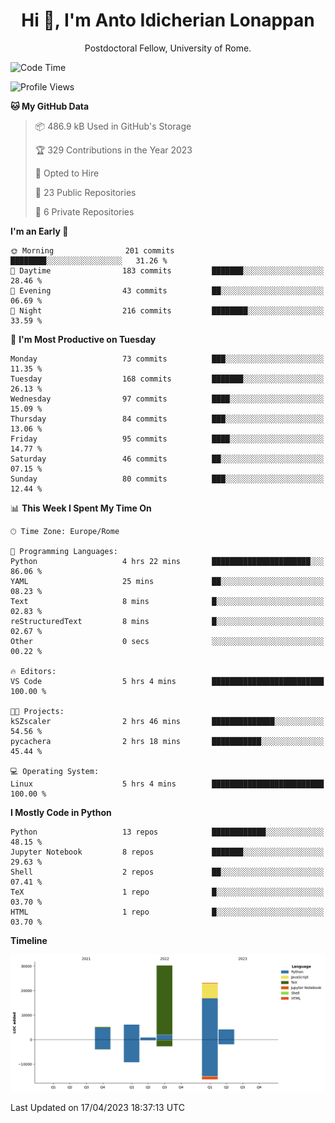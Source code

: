 
<h1 align="center">Hi 👋, I'm Anto Idicherian Lonappan</h1>
<p align="center">Postdoctoral Fellow, University of Rome. </p>


<!--START_SECTION:waka-->
![Code Time](http://img.shields.io/badge/Code%20Time-248%20hrs%2045%20mins-blue)

![Profile Views](http://img.shields.io/badge/Profile%20Views-0-blue)

**🐱 My GitHub Data** 

> 📦 486.9 kB Used in GitHub's Storage 
 > 
> 🏆 329 Contributions in the Year 2023
 > 
> 💼 Opted to Hire
 > 
> 📜 23 Public Repositories 
 > 
> 🔑 6 Private Repositories 
 > 
**I'm an Early 🐤** 

```text
🌞 Morning                201 commits         ████████░░░░░░░░░░░░░░░░░   31.26 % 
🌆 Daytime                183 commits         ███████░░░░░░░░░░░░░░░░░░   28.46 % 
🌃 Evening                43 commits          ██░░░░░░░░░░░░░░░░░░░░░░░   06.69 % 
🌙 Night                  216 commits         ████████░░░░░░░░░░░░░░░░░   33.59 % 
```
📅 **I'm Most Productive on Tuesday** 

```text
Monday                   73 commits          ███░░░░░░░░░░░░░░░░░░░░░░   11.35 % 
Tuesday                  168 commits         ███████░░░░░░░░░░░░░░░░░░   26.13 % 
Wednesday                97 commits          ████░░░░░░░░░░░░░░░░░░░░░   15.09 % 
Thursday                 84 commits          ███░░░░░░░░░░░░░░░░░░░░░░   13.06 % 
Friday                   95 commits          ████░░░░░░░░░░░░░░░░░░░░░   14.77 % 
Saturday                 46 commits          ██░░░░░░░░░░░░░░░░░░░░░░░   07.15 % 
Sunday                   80 commits          ███░░░░░░░░░░░░░░░░░░░░░░   12.44 % 
```


📊 **This Week I Spent My Time On** 

```text
🕑︎ Time Zone: Europe/Rome

💬 Programming Languages: 
Python                   4 hrs 22 mins       ██████████████████████░░░   86.06 % 
YAML                     25 mins             ██░░░░░░░░░░░░░░░░░░░░░░░   08.23 % 
Text                     8 mins              █░░░░░░░░░░░░░░░░░░░░░░░░   02.83 % 
reStructuredText         8 mins              █░░░░░░░░░░░░░░░░░░░░░░░░   02.67 % 
Other                    0 secs              ░░░░░░░░░░░░░░░░░░░░░░░░░   00.22 % 

🔥 Editors: 
VS Code                  5 hrs 4 mins        █████████████████████████   100.00 % 

🐱‍💻 Projects: 
kSZscaler                2 hrs 46 mins       ██████████████░░░░░░░░░░░   54.56 % 
pycachera                2 hrs 18 mins       ███████████░░░░░░░░░░░░░░   45.44 % 

💻 Operating System: 
Linux                    5 hrs 4 mins        █████████████████████████   100.00 % 
```

**I Mostly Code in Python** 

```text
Python                   13 repos            ████████████░░░░░░░░░░░░░   48.15 % 
Jupyter Notebook         8 repos             ███████░░░░░░░░░░░░░░░░░░   29.63 % 
Shell                    2 repos             ██░░░░░░░░░░░░░░░░░░░░░░░   07.41 % 
TeX                      1 repo              █░░░░░░░░░░░░░░░░░░░░░░░░   03.70 % 
HTML                     1 repo              █░░░░░░░░░░░░░░░░░░░░░░░░   03.70 % 
```



**Timeline**

![Lines of Code chart](https://raw.githubusercontent.com/antolonappan/antolonappan/main/assets/bar_graph.png)


 Last Updated on 17/04/2023 18:37:13 UTC
<!--END_SECTION:waka-->
